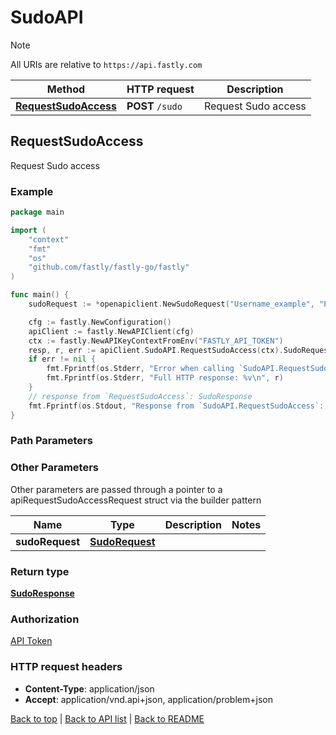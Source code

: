 # SudoAPI

> [!NOTE]
> All URIs are relative to `https://api.fastly.com`

Method | HTTP request | Description
------------- | ------------- | -------------
[**RequestSudoAccess**](SudoAPI.md#RequestSudoAccess) | **POST** `/sudo` | Request Sudo access



## RequestSudoAccess

Request Sudo access



### Example

```go
package main

import (
    "context"
    "fmt"
    "os"
    "github.com/fastly/fastly-go/fastly"
)

func main() {
    sudoRequest := *openapiclient.NewSudoRequest("Username_example", "Password_example") // SudoRequest |  (optional)

    cfg := fastly.NewConfiguration()
    apiClient := fastly.NewAPIClient(cfg)
    ctx := fastly.NewAPIKeyContextFromEnv("FASTLY_API_TOKEN")
    resp, r, err := apiClient.SudoAPI.RequestSudoAccess(ctx).SudoRequest(sudoRequest).Execute()
    if err != nil {
        fmt.Fprintf(os.Stderr, "Error when calling `SudoAPI.RequestSudoAccess`: %v\n", err)
        fmt.Fprintf(os.Stderr, "Full HTTP response: %v\n", r)
    }
    // response from `RequestSudoAccess`: SudoResponse
    fmt.Fprintf(os.Stdout, "Response from `SudoAPI.RequestSudoAccess`: %v\n", resp)
}
```

### Path Parameters



### Other Parameters

Other parameters are passed through a pointer to a apiRequestSudoAccessRequest struct via the builder pattern


Name | Type | Description  | Notes
------------- | ------------- | ------------- | -------------
 **sudoRequest** | [**SudoRequest**](SudoRequest.md) |  | 

### Return type

[**SudoResponse**](SudoResponse.md)

### Authorization

[API Token](https://www.fastly.com/documentation/reference/api/#authentication)

### HTTP request headers

- **Content-Type**: application/json
- **Accept**: application/vnd.api+json, application/problem+json

[Back to top](#) | [Back to API list](../README.md#documentation-for-api-endpoints) | [Back to README](../README.md)
